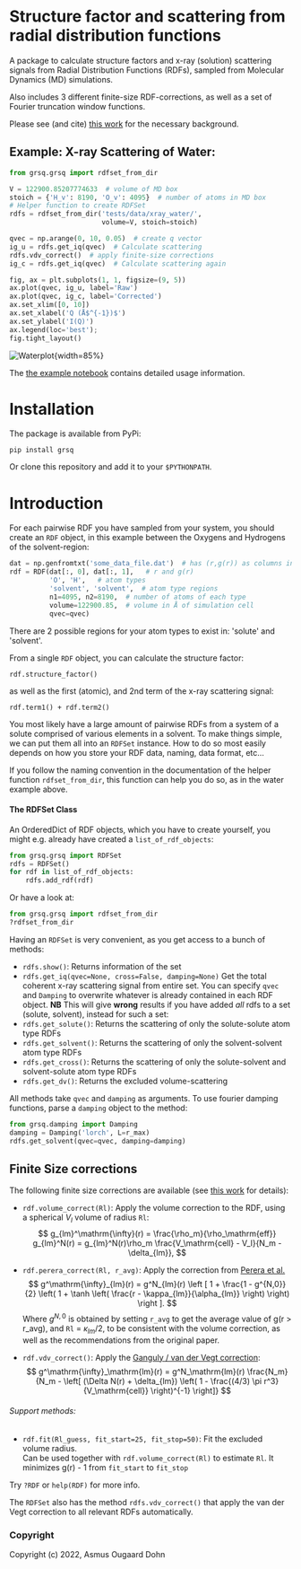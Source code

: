 Structure factor and scattering from radial distribution functions
==================================================================
A package to calculate structure factors and x-ray (solution) scattering signals from Radial Distribution Functions (RDFs), sampled from Molecular Dynamics (MD) simulations. 

Also includes 3 different finite-size RDF-corrections, as well as a set of Fourier truncation window functions. 

Please see (and cite) [this work](https://doi.org/10.26434/chemrxiv-2023-69m82) for the necessary background. 

Example: X-ray Scattering of Water:
-----------------------------------

```python
from grsq.grsq import rdfset_from_dir

V = 122900.85207774633  # volume of MD box
stoich = {'H_v': 8190, 'O_v': 4095}  # number of atoms in MD box
# Helper function to create RDFSet
rdfs = rdfset_from_dir('tests/data/xray_water/', 
                       volume=V, stoich=stoich)

qvec = np.arange(0, 10, 0.05)  # create q vector
ig_u = rdfs.get_iq(qvec)  # Calculate scattering
rdfs.vdv_correct()  # apply finite-size corrections
ig_c = rdfs.get_iq(qvec)  # Calculate scattering again

fig, ax = plt.subplots(1, 1, figsize=(9, 5)) 
ax.plot(qvec, ig_u, label='Raw')
ax.plot(qvec, ig_c, label='Corrected')
ax.set_xlim([0, 10])
ax.set_xlabel('Q (Å$^{-1})$')
ax.set_ylabel('I(Q)')
ax.legend(loc='best');
fig.tight_layout()

```
![Waterplot](./gfx/iqwater.png){width=85%}


The [the example notebook](https://gitlab.com/asod/grsq/-/blob/main/examples/examples.ipynb) contains detailed usage information. 

Installation
============
The package is available from PyPi:
```
pip install grsq
```
Or clone this repository and add it to your `$PYTHONPATH`. 

Introduction
============
For each pairwise RDF you have sampled from your system, you should create an `RDF` object, in this example between the Oxygens and Hydrogens of the solvent-region:
```python
dat = np.genfromtxt('some_data_file.dat')  # has (r,g(r)) as columns in this example
rdf = RDF(dat[:, 0], dat[:, 1],   # r and g(r)
          'O', 'H',   # atom types
          'solvent', 'solvent',  # atom type regions
          n1=4095, n2=8190,  # number of atoms of each type
          volume=122900.85,  # volume in Å of simulation cell
          qvec=qvec)
```
There are 2 possible regions for your atom types to exist in: 'solute' and 'solvent'. 

From a single `RDF` object, you can calculate the structure factor: 
```
rdf.structure_factor()
```
as well as the first (atomic), and 2nd term of the x-ray scattering signal:
```
rdf.term1() + rdf.term2()
```

You most likely have a large amount of pairwise RDFs from a system of a solute comprised of various elements in a solvent. To make things simple, we can put them all into an `RDFSet` instance. How to do so most easily depends on how you store your RDF data, naming, data format, etc... 

If you follow the naming convention in the documentation of the helper function `rdfset_from_dir`, this function can help you do so, as in the water example above. 

#### The RDFSet Class
An OrderedDict of RDF objects, which you have to create yourself, you might e.g. already have created a `list_of_rdf_objects`:
```python
from grsq.grsq import RDFSet
rdfs = RDFSet()
for rdf in list_of_rdf_objects:
    rdfs.add_rdf(rdf)
```
Or have a look at:
```python
from grsq.grsq import rdfset_from_dir
?rdfset_from_dir
```
Having an `RDFSet` is very convenient, as you get access to a bunch of methods:
- `rdfs.show()`: Returns information of the set
- `rdfs.get_iq(qvec=None, cross=False, damping=None)` Get the total coherent x-ray scattering signal from entire set.  You can specify `qvec` and `Damping` to overwrite whatever is already contained in each RDF object.  **NB** This will give **wrong** results if you have added _all_ rdfs to a set (solute, solvent), instead for such a set:
- `rdfs.get_solute()`: Returns the scattering of only the solute-solute atom type RDFs  
- `rdfs.get_solvent()`: Returns the scattering of only the solvent-solvent atom type RDFs  
- `rdfs.get_cross()`: Returns the scattering of only the solute-solvent and solvent-solute atom type RDFs  
- `rdfs.get_dv()`: Returns the excluded volume-scattering

All methods take `qvec` and `damping` as arguments. To use fourier damping functions, parse a `damping` object to the method:
```python
from grsq.damping import Damping
damping = Damping('lorch', L=r_max)
rdfs.get_solvent(qvec=qvec, damping=damping)
```

## Finite Size corrections
The following finite size corrections are available (see [this work](https://doi.org/10.26434/chemrxiv-2023-69m82) for details):
- `rdf.volume_correct(Rl)`: Apply the volume correction to the RDF, using a spherical $V_l$ volume of radius `Rl`:
$$
g_{lm}^\mathrm{\infty}(r) = \frac{\rho_m}{\rho_\mathrm{eff}} g_{lm}^N(r) =  g_{lm}^N(r)\rho_m \frac{V_\mathrm{cell} - V_l}{N_m - \delta_{lm}},
$$
- `rdf.perera_correct(Rl, r_avg)`: Apply the correction from [Perera et al.](https://doi.org/10.1039/c3fd00072a)
$$
    g^\mathrm{\infty}_{lm}(r) = g^N_{lm}(r) \left [ 
                    1 + \frac{1 - g^{N,0}}{2}  \left( 1 + \tanh \left( \frac{r - \kappa_{lm}}{\alpha_{lm}} \right)   \right)
                  \right ].
$$
Where $g^{N,0}$ is obtained by setting `r_avg` to get the average value of g(r > r_avg), and `Rl` = $\kappa_{lm} / 2$, to be consistent with the volume correction, as well as the recommendations from the original paper.

- `rdf.vdv_correct()`: Apply the [Ganguly / van der Vegt correction](https://doi.org/10.1080/08927022.2017.1416114):
$$
g^\mathrm{\infty}_\mathrm{lm}(r) = g^N_\mathrm{lm}(r) \frac{N_m}{N_m - \left[  (\Delta N(r) + \delta_{lm}) \left( 1 - \frac{(4/3) \pi r^3}{V_\mathrm{cell}} \right)^{-1}  \right]}
$$

###### Support methods:
- `rdf.fit(Rl_guess, fit_start=25, fit_stop=50)`: Fit the excluded volume radius.  
    Can be used together with `rdf.volume_correct(Rl)` to estimate `Rl`. It minimizes g(r) - 1 from `fit_start` to `fit_stop`

Try `?RDF` or `help(RDF)` for more info.


The `RDFSet` also has the method `rdfs.vdv_correct()` that apply the van der Vegt correction to all relevant RDFs automatically.

### Copyright

Copyright (c) 2022, Asmus Ougaard Dohn

